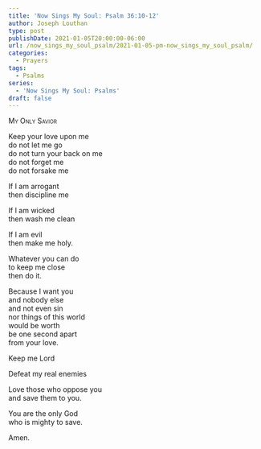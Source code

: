 ```yaml
---
title: 'Now Sings My Soul: Psalm 36:10-12'
author: Joseph Louthan
type: post
publishDate: 2021-01-05T20:00:00-06:00
url: /now_sings_my_soul_psalm/2021-01-05-pm-now_sings_my_soul_psalm/
categories:
  - Prayers
tags:
  - Psalms
series:
  - 'Now Sings My Soul: Psalms'
draft: false
---
```

<div style="font-variant: small-caps;">
My Only Savior
</div>

Keep your love upon me  
  do not let me go  
  do not turn your back on me  
  do not forget me  
  do not forsake me  
  
If I am arrogant  
  then discipline me  
  
If I am wicked  
  then wash me clean  
  
If I am evil  
  then make me holy.  
  
Whatever you can do  
  to keep me close  
  then do it.  
  
Because I want you  
  and nobody else  
  and not even sin  
  nor things of this world  
  would be worth  
  be one second apart  
  from your love.  
  
Keep me Lord  
  
Defeat my real enemies  
  
Love those who oppose you  
  and save them to you.  
  
You are the only God  
  who is mighty to save.  
  
Amen.  
